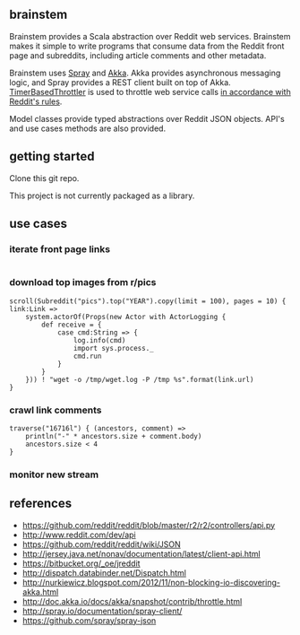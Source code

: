 ## brainstem

Brainstem provides a Scala abstraction over Reddit web services. Brainstem makes it simple to write programs that consume data from the Reddit front page and subreddits, including article comments and other metadata.

Brainstem uses [Spray]() and [Akka](). Akka provides asynchronous messaging logic, and Spray provides a REST client built on top of Akka. [TimerBasedThrottler]() is used to throttle web service calls [in accordance with Reddit's rules]().

Model classes provide typed abstractions over Reddit JSON objects. API's and use cases methods are also provided.

## getting started

Clone this git repo.

This project is not currently packaged as a library.

## use cases

### iterate front page links

```

```

### download top images from r/pics

```
scroll(Subreddit("pics").top("YEAR").copy(limit = 100), pages = 10) { link:Link =>
	system.actorOf(Props(new Actor with ActorLogging {
		def receive = {
			case cmd:String => {
				log.info(cmd)
				import sys.process._
				cmd.run
			}
		}
	})) ! "wget -o /tmp/wget.log -P /tmp %s".format(link.url)
}
```

### crawl link comments

```
traverse("16716l") { (ancestors, comment) =>
	println("-" * ancestors.size + comment.body)
	ancestors.size < 4
}
```

### monitor new stream

## references

* https://github.com/reddit/reddit/blob/master/r2/r2/controllers/api.py
* http://www.reddit.com/dev/api
* https://github.com/reddit/reddit/wiki/JSON
* http://jersey.java.net/nonav/documentation/latest/client-api.html
* https://bitbucket.org/_oe/jreddit
* http://dispatch.databinder.net/Dispatch.html
* http://nurkiewicz.blogspot.com/2012/11/non-blocking-io-discovering-akka.html
* http://doc.akka.io/docs/akka/snapshot/contrib/throttle.html
* http://spray.io/documentation/spray-client/
* https://github.com/spray/spray-json